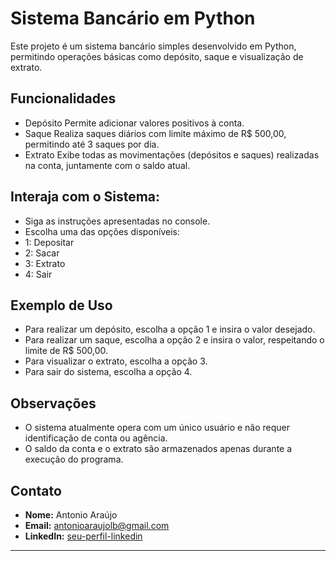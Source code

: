 # Sistema Bancário em Python

Este projeto é um sistema bancário simples desenvolvido em Python, permitindo operações básicas como depósito, saque e visualização de extrato.

## Funcionalidades

- Depósito Permite adicionar valores positivos à conta.
- Saque Realiza saques diários com limite máximo de R$ 500,00, permitindo até 3 saques por dia.
- Extrato Exibe todas as movimentações (depósitos e saques) realizadas na conta, juntamente com o saldo atual.

## Interaja com o Sistema:
- Siga as instruções apresentadas no console.
- Escolha uma das opções disponíveis:
- 1: Depositar
- 2: Sacar
- 3: Extrato
- 4: Sair
## Exemplo de Uso
- Para realizar um depósito, escolha a opção 1 e insira o valor desejado.
- Para realizar um saque, escolha a opção 2 e insira o valor, respeitando o limite de R$ 500,00.
- Para visualizar o extrato, escolha a opção 3.
- Para sair do sistema, escolha a opção 4.
## Observações
- O sistema atualmente opera com um único usuário e não requer identificação de conta ou agência.
- O saldo da conta e o extrato são armazenados apenas durante a execução do programa.
  
## Contato

- **Nome:** Antonio Araújo
- **Email:** antonioaraujolb@gmail.com
- **LinkedIn:** [seu-perfil-linkedin](https://www.linkedin.com)

---
